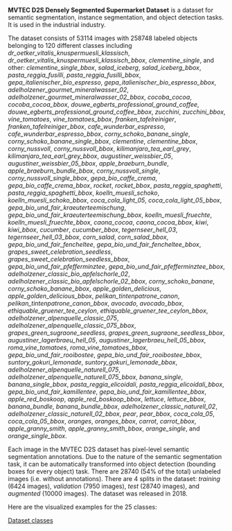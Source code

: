 **MVTEC D2S Densely Segmented Supermarket Dataset** is a dataset for semantic segmentation, instance segmentation, and object detection tasks. It is used in the industrial industry.

The dataset consists of 53114 images with 258748 labeled objects belonging to 120 different classes including *dr_oetker_vitalis_knuspermuesli_klassisch*, *dr_oetker_vitalis_knuspermuesli_klassisch_bbox*, *clementine_single*, and other: *clementine_single_bbox*, *salad_iceberg*, *salad_iceberg_bbox*, *pasta_reggia_fusilli*, *pasta_reggia_fusilli_bbox*, *gepa_italienischer_bio_espresso*, *gepa_italienischer_bio_espresso_bbox*, *adelholzener_gourmet_mineralwasser_02*, *adelholzener_gourmet_mineralwasser_02_bbox*, *cocoba_cocoa*, *cocoba_cocoa_bbox*, *douwe_egberts_professional_ground_coffee*, *douwe_egberts_professional_ground_coffee_bbox*, *zucchini*, *zucchini_bbox*, *vine_tomatoes*, *vine_tomatoes_bbox*, *franken_tafelreiniger*, *franken_tafelreiniger_bbox*, *cafe_wunderbar_espresso*, *cafe_wunderbar_espresso_bbox*, *corny_schoko_banane_single*, *corny_schoko_banane_single_bbox*, *clementine*, *clementine_bbox*, *corny_nussvoll*, *corny_nussvoll_bbox*, *kilimanjaro_tea_earl_grey*, *kilimanjaro_tea_earl_grey_bbox*, *augustiner_weissbier_05*, *augustiner_weissbier_05_bbox*, *apple_braeburn_bundle*, *apple_braeburn_bundle_bbox*, *corny_nussvoll_single*, *corny_nussvoll_single_bbox*, *gepa_bio_caffe_crema*, *gepa_bio_caffe_crema_bbox*, *rocket*, *rocket_bbox*, *pasta_reggia_spaghetti*, *pasta_reggia_spaghetti_bbox*, *koelln_muesli_schoko*, *koelln_muesli_schoko_bbox*, *coca_cola_light_05*, *coca_cola_light_05_bbox*, *gepa_bio_und_fair_kraeuterteemischung*, *gepa_bio_und_fair_kraeuterteemischung_bbox*, *koelln_muesli_fruechte*, *koelln_muesli_fruechte_bbox*, *caona_cocoa*, *caona_cocoa_bbox*, *kiwi*, *kiwi_bbox*, *cucumber*, *cucumber_bbox*, *tegernseer_hell_03*, *tegernseer_hell_03_bbox*, *corn_salad*, *corn_salad_bbox*, *gepa_bio_und_fair_fencheltee*, *gepa_bio_und_fair_fencheltee_bbox*, *grapes_sweet_celebration_seedless*, *grapes_sweet_celebration_seedless_bbox*, *gepa_bio_und_fair_pfefferminztee*, *gepa_bio_und_fair_pfefferminztee_bbox*, *adelholzener_classic_bio_apfelschorle_02*, *adelholzener_classic_bio_apfelschorle_02_bbox*, *corny_schoko_banane*, *corny_schoko_banane_bbox*, *apple_golden_delicious*, *apple_golden_delicious_bbox*, *pelikan_tintenpatrone_canon*, *pelikan_tintenpatrone_canon_bbox*, *avocado*, *avocado_bbox*, *ethiquable_gruener_tee_ceylon*, *ethiquable_gruener_tee_ceylon_bbox*, *adelholzener_alpenquelle_classic_075*, *adelholzener_alpenquelle_classic_075_bbox*, *grapes_green_sugraone_seedless*, *grapes_green_sugraone_seedless_bbox*, *augustiner_lagerbraeu_hell_05*, *augustiner_lagerbraeu_hell_05_bbox*, *roma_vine_tomatoes*, *roma_vine_tomatoes_bbox*, *gepa_bio_und_fair_rooibostee*, *gepa_bio_und_fair_rooibostee_bbox*, *suntory_gokuri_lemonade*, *suntory_gokuri_lemonade_bbox*, *adelholzener_alpenquelle_naturell_075*, *adelholzener_alpenquelle_naturell_075_bbox*, *banana_single*, *banana_single_bbox*, *pasta_reggia_elicoidali*, *pasta_reggia_elicoidali_bbox*, *gepa_bio_und_fair_kamillentee*, *gepa_bio_und_fair_kamillentee_bbox*, *apple_red_boskoop*, *apple_red_boskoop_bbox*, *lettuce*, *lettuce_bbox*, *banana_bundle*, *banana_bundle_bbox*, *adelholzener_classic_naturell_02*, *adelholzener_classic_naturell_02_bbox*, *pear*, *pear_bbox*, *coca_cola_05*, *coca_cola_05_bbox*, *oranges*, *oranges_bbox*, *carrot*, *carrot_bbox*, *apple_granny_smith*, *apple_granny_smith_bbox*, *orange_single*, and *orange_single_bbox*.

Each image in the MVTEC D2S dataset has pixel-level semantic segmentation annotations. Due to the nature of the semantic segmentation task, it can be automatically transformed into object detection (bounding boxes for every object) task. There are 28740 (54% of the total) unlabeled images (i.e. without annotations). There are 4 splits in the dataset: *training* (6424 images), *validation* (7950 images), *test* (28740 images), and *augmented* (10000 images). The dataset was released in 2018.

Here are the visualized examples for the 25 classes:

[Dataset classes](https://github.com/dataset-ninja/mvtec-d2s/raw/main/visualizations/classes_preview.webm)
